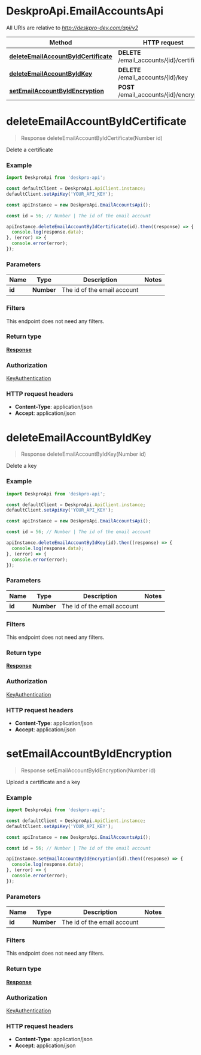 # DeskproApi.EmailAccountsApi

All URIs are relative to *http://deskpro-dev.com/api/v2*

Method | HTTP request | Description
------------- | ------------- | -------------
[**deleteEmailAccountByIdCertificate**](EmailAccountsApi.md#deleteEmailAccountByIdCertificate) | **DELETE** /email_accounts/{id}/certificate | 
[**deleteEmailAccountByIdKey**](EmailAccountsApi.md#deleteEmailAccountByIdKey) | **DELETE** /email_accounts/{id}/key | 
[**setEmailAccountByIdEncryption**](EmailAccountsApi.md#setEmailAccountByIdEncryption) | **POST** /email_accounts/{id}/encryption | 


<a name="deleteEmailAccountByIdCertificate"></a>
# **deleteEmailAccountByIdCertificate**
> Response deleteEmailAccountByIdCertificate(Number id)



Delete a certificate

### Example
```javascript
import DeskproApi from 'deskpro-api';

const defaultClient = DeskproApi.ApiClient.instance;
defaultClient.setApiKey('YOUR_API_KEY');

const apiInstance = new DeskproApi.EmailAccountsApi();

const id = 56; // Number | The id of the email account

apiInstance.deleteEmailAccountByIdCertificate(id).then((response) => {
  console.log(response.data);
}, (error) => {
  console.error(error);
});

```

### Parameters


Name | Type | Description  | Notes
------------- | ------------- | ------------- | -------------
 **id** | **Number**| The id of the email account |

### Filters
This endpoint does not need any filters.


### Return type

[**Response**](Response.md)

### Authorization

[KeyAuthentication](../README.md#KeyAuthentication)

### HTTP request headers

 - **Content-Type**: application/json
 - **Accept**: application/json

<a name="deleteEmailAccountByIdKey"></a>
# **deleteEmailAccountByIdKey**
> Response deleteEmailAccountByIdKey(Number id)



Delete a key

### Example
```javascript
import DeskproApi from 'deskpro-api';

const defaultClient = DeskproApi.ApiClient.instance;
defaultClient.setApiKey('YOUR_API_KEY');

const apiInstance = new DeskproApi.EmailAccountsApi();

const id = 56; // Number | The id of the email account

apiInstance.deleteEmailAccountByIdKey(id).then((response) => {
  console.log(response.data);
}, (error) => {
  console.error(error);
});

```

### Parameters


Name | Type | Description  | Notes
------------- | ------------- | ------------- | -------------
 **id** | **Number**| The id of the email account |

### Filters
This endpoint does not need any filters.


### Return type

[**Response**](Response.md)

### Authorization

[KeyAuthentication](../README.md#KeyAuthentication)

### HTTP request headers

 - **Content-Type**: application/json
 - **Accept**: application/json

<a name="setEmailAccountByIdEncryption"></a>
# **setEmailAccountByIdEncryption**
> Response setEmailAccountByIdEncryption(Number id)



Upload a certificate and a key

### Example
```javascript
import DeskproApi from 'deskpro-api';

const defaultClient = DeskproApi.ApiClient.instance;
defaultClient.setApiKey('YOUR_API_KEY');

const apiInstance = new DeskproApi.EmailAccountsApi();

const id = 56; // Number | The id of the email account

apiInstance.setEmailAccountByIdEncryption(id).then((response) => {
  console.log(response.data);
}, (error) => {
  console.error(error);
});

```

### Parameters


Name | Type | Description  | Notes
------------- | ------------- | ------------- | -------------
 **id** | **Number**| The id of the email account |

### Filters
This endpoint does not need any filters.


### Return type

[**Response**](Response.md)

### Authorization

[KeyAuthentication](../README.md#KeyAuthentication)

### HTTP request headers

 - **Content-Type**: application/json
 - **Accept**: application/json

